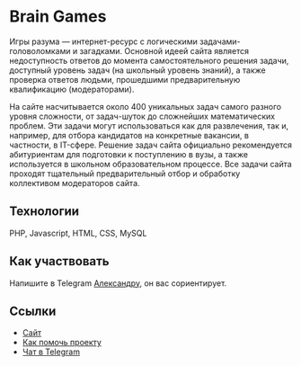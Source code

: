 # Brain Games

Игры разума — интернет-ресурс с логическими задачами-головоломками и загадками. Основной идеей сайта является недоступность ответов до момента самостоятельного решения задачи, доступный уровень задач (на школьный уровень знаний), а также проверка ответов людьми, прошедшими предварительную квалификацию (модераторами).

На сайте насчитывается около 400 уникальных задач самого разного уровня сложности, от задач-шуток до сложнейших математических проблем. Эти задачи могут использоваться как для развлечения, так и, например, для отбора кандидатов на конкретные вакансии, в частности, в IT-сфере. Решение задач сайта официально рекомендуется абитуриентам для подготовки к поступлению в вузы, а также используется в школьном образовательном процессе. Все задачи сайта проходят тщательный предварительный отбор и обработку коллективом модераторов сайта.

## Технологии

PHP, Javascript, HTML, CSS, MySQL

## Как участвовать

Напишите в Telegram [Александру](https://t.me/ddt79), он вас сориентирует.

## Ссылки

* [Сайт](http://braingames.ru/)
* [Как помочь проекту](https://braingames.ru/?path=help#help__part)
* [Чат в Telegram](https://t.me/braingames_ru)
